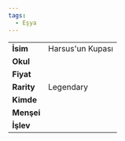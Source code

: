```yaml
---
tags:
  - Eşya
---  
```

  
|  |  |  
|---|---|  
| **İsim** | Harsus'un Kupası|  
| **Okul** | |  
| **Fiyat** | |  
| **Rarity** | Legendary|  
| **Kimde** | |  
| **Menşei** | |  
| **İşlev** | |  

